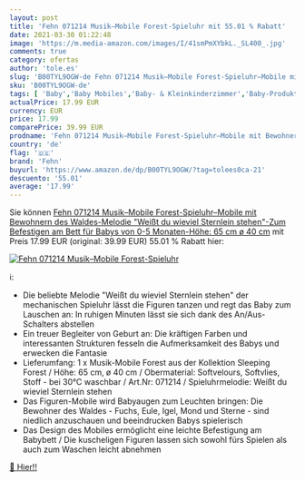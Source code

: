 ```yaml
---
layout: post
title: 'Fehn 071214 Musik–Mobile Forest-Spieluhr mit 55.01 % Rabatt'
date: 2021-03-30 01:22:48
image: 'https://m.media-amazon.com/images/I/41smPmXYbkL._SL400_.jpg'
comments: true
category: ofertas
author: 'tole.es'
slug: 'B00TYL9OGW-de Fehn 071214 Musik–Mobile Forest-Spieluhr–Mobile mit...'
sku: 'B00TYL9OGW-de'
tags: [ 'Baby','Baby Mobiles','Baby- & Kleinkinderzimmer','Baby-Produkte','Dekoration für Baby- &  Kleinkinderzimmer','fehn', ]
actualPrice: 17.99 EUR
currency: EUR
price: 17.99
comparePrice: 39.99 EUR
prodname: 'Fehn 071214 Musik–Mobile Forest-Spieluhr–Mobile mit Bewohnern des Waldes-Melodie "Weißt du wieviel Sternlein stehen"-Zum Befestigen am Bett für Babys von 0-5 Monaten-Höhe: 65 cm  ø 40 cm'
country: 'de'
flag: '🇩🇪'
brand: 'Fehn'
buyurl: 'https://www.amazon.de/dp/B00TYL9OGW/?tag=tolees0ca-21'
descuento: '55.01'
average: '17.99'
---
```


Sie können [Fehn 071214 Musik–Mobile Forest-Spieluhr–Mobile mit Bewohnern des Waldes-Melodie "Weißt du wieviel Sternlein stehen"-Zum Befestigen am Bett für Babys von 0-5 Monaten-Höhe: 65 cm  ø 40 cm](https://www.amazon.de/dp/B00TYL9OGW/?tag=tolees0ca-21) mit Preis 17.99 EUR (original: 39.99 EUR) 55.01 % Rabatt hier:

[![Fehn 071214 Musik–Mobile Forest-Spieluhr](https://m.media-amazon.com/images/I/41smPmXYbkL._SL400_.jpg)](https://www.amazon.de/dp/B00TYL9OGW/?tag=tolees0ca-21)

ℹ️:

- Die beliebte Melodie "Weißt du wieviel Sternlein stehen" der mechanischen Spieluhr lässt die Figuren tanzen und regt das Baby zum Lauschen an: In ruhigen Minuten lässt sie sich dank des An/Aus-Schalters abstellen
- Ein treuer Begleiter von Geburt an: Die kräftigen Farben und interessanten Strukturen fesseln die Aufmerksamkeit des Babys und erwecken die Fantasie
- Lieferumfang: 1 x Musik-Mobile Forest aus der Kollektion Sleeping Forest / Höhe: 65 cm, ø 40 cm / Obermaterial: Softvelours, Softvlies, Stoff - bei 30°C waschbar / Art.Nr: 071214 / Spieluhrmelodie: Weißt du wieviel Sternlein stehen
- Das Figuren-Mobile wird Babyaugen zum Leuchten bringen: Die Bewohner des Waldes - Fuchs, Eule, Igel, Mond und Sterne - sind niedlich anzuschauen und beeindrucken Babys spielerisch
- Das Design des Mobiles ermöglicht eine leichte Befestigung am Babybett / Die kuscheligen Figuren lassen sich sowohl fürs Spielen als auch zum Waschen leicht abnehmen

[🛒 Hier!!](https://www.amazon.de/dp/B00TYL9OGW/?tag=tolees0ca-21)
